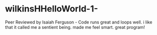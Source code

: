 # wilkinsHHelloWorld-1-


Peer Reviewed by Isaiah Ferguson - Code runs great and loops well. i like that it called me a sentient being. made me feel smart. great program!
